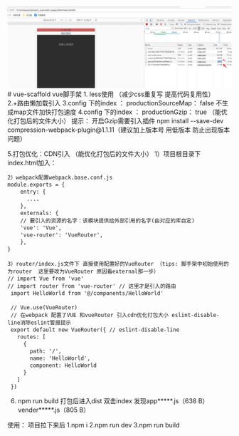 <img src="https://github.com/zts117/vue-scaffold/blob/master/1.png" alt="Udemy Translate" height:='500' width="1400" />
# vue-scaffold
vue脚手架
1. less使用 （减少css重复写 提高代码复用性）
2.+路由懒加载引入
3.config 下的index ： productionSourceMap： false 不生成map文件加快打包速度
4.config 下的index ： productionGzip： true （能优化打包后的文件大小）
    提示： 开启Gzip需要引入插件
    npm install --save-dev compression-webpack-plugin@1.1.11（建议加上版本号 用低版本 防止出现版本问题）
    
5.打包优化：CDN引入 （能优化打包后的文件大小）
    1）项目根目录下 index.html加入：
    <script src="https://cdn.jsdelivr.net/npm/vue@2.5.17/dist/vue.js"></script>
    <script src="https://cdn.bootcss.com/vue-router/3.0.1/vue-router.min.js"></script>

    2）webpack配置webpack.base.conf.js
    module.exports = {
        entry: {
          ....
        },
        externals: {
        // 要引入的资源的名字：该模块提供给外部引用的名字(由对应的库自定)
        'vue': 'Vue',
        'vue-router': 'VueRouter',
        },
    }

    3）router/index.js文件下 直接使用配置好的VueRouter （tips: 脚手架中初始使用的为router  这里要改为VueRouter 原因看external那一步）
    // import Vue from 'vue'
    // import router from 'vue-router' // 这里才是引入的路由
     import HelloWorld from '@/components/HelloWorld'
     
     // Vue.use(VueRouter)
     // 在webpack 配置了VUE 和vueRouter 引入cdn优化打包大小 eslint-disable-line消除eslint警报提示
     export default new VueRouter({ // eslint-disable-line
       routes: [
         {
           path: '/',
           name: 'HelloWorld',
           component: HelloWorld
         }
       ]
     })
6. npm run build 打包后进入dist 
双击index 发现app*****.js（638 B）vender*****.js（805 B）

使用：
    项目拉下来后
    1.npm i
    2.npm run dev
    3.npm run build

